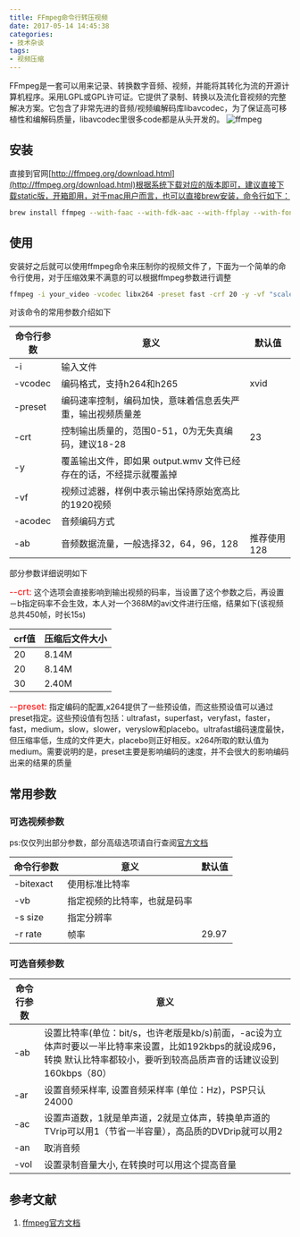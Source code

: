 ```yaml
---
title: FFmpeg命令行转压视频
date: 2017-05-14 14:45:38
categories:
- 技术杂谈
tags:
- 视频压缩
---
```

FFmpeg是一套可以用来记录、转换数字音频、视频，并能将其转化为流的开源计算机程序。采用LGPL或GPL许可证。它提供了录制、转换以及流化音视频的完整解决方案。它包含了非常先进的音频/视频编解码库libavcodec，为了保证高可移植性和编解码质量，libavcodec里很多code都是从头开发的。
![ffmpeg](http://wx2.sinaimg.cn/mw690/78d85414ly1fkhvok89i4j20m806wwif.jpg)
<!-- more -->
## 安装
直接到官网[http://ffmpeg.org/download.html](http://ffmpeg.org/download.html)根据系统下载对应的版本即可，建议直接下载static版，开箱即用，对于mac用户而言，也可以直接brew安装，命令行如下：

```bash
brew install ffmpeg --with-faac --with-fdk-aac --with-ffplay --with-fontconfig --with-freetype --with-libass --with-libbluray --with-libcaca --with-libsoxr --with-libquvi --with-frei0r --with-libvidstab --with-libvorbis --with-libvpx --with-opencore-amr --with-openjpeg --with-openssl --with-opus --with-rtmpdump --with-schroedinger --with-speex --with-theroa --with-tools --with-x265
```

## 使用
安装好之后就可以使用ffmpeg命令来压制你的视频文件了，下面为一个简单的命令行使用，对于压缩效果不满意的可以根据ffmpeg参数进行调整

```bash
ffmpeg -i your_video -vcodec libx264 -preset fast -crf 20 -y -vf "scale=1920:-1" -acodec libmp3lame -ab 128k your_output
```

对该命令的常用参数介绍如下

| 命令行参数 | 意义 | 默认值 |
|--------|---------|-------|
| -i | 输入文件 | |
| -vcodec | 编码格式，支持h264和h265 | xvid |
| -preset | 编码速率控制，编码加快，意味着信息丢失严重，输出视频质量差 | |
| -crt    | 控制输出质量的，范围0-51，0为无失真编码，建议18-28  | 23|
| -y    | 覆盖输出文件，即如果 output.wmv 文件已经存在的话，不经提示就覆盖掉  | |
| -vf    | 视频过滤器，样例中表示输出保持原始宽高比的1920视频  |  |
| -acodec | 音频编码方式 |  |
| -ab| 音频数据流量，一般选择32，64，96，128 | 推荐使用128 |

部分参数详细说明如下

<font color=red size=3>--crt:</font> 这个选项会直接影响到输出视频的码率，当设置了这个参数之后，再设置－b指定码率不会生效，本人对一个368M的avi文件进行压缩，结果如下(该视频总共450帧，时长15s)

| crf值 | 压缩后文件大小 | 
|--------|---------|
| 20 | 8.14M | 
| 20 | 8.14M | 
| 30 | 2.40M | 


<font color=red size=3>--preset:</font> 指定编码的配置,x264提供了一些预设值，而这些预设值可以通过preset指定。这些预设值有包括：ultrafast，superfast，veryfast，faster，fast，medium，slow，slower，veryslow和placebo。ultrafast编码速度最快，但压缩率低，生成的文件更大，placebo则正好相反。x264所取的默认值为medium。需要说明的是，preset主要是影响编码的速度，并不会很大的影响编码出来的结果的质量

## 常用参数

### 可选视频参数
ps:仅仅列出部分参数，部分高级选项请自行查阅[官方文档](http://ffmpeg.org/ffmpeg.html#Options)

| 命令行参数 | 意义 | 默认值 |
|--------|---------|-------|
| -bitexact | 使用标准比特率 | |
| -vb | 指定视频的比特率，也就是码率 | |
| -s size | 指定分辨率 |  |
| -r rate | 帧率 | 29.97 |


### 可选音频参数
| 命令行参数 | 意义 | 
|--------|---------|
| -ab| 设置比特率(单位：bit/s，也许老版是kb/s)前面，-ac设为立体声时要以一半比特率来设置，比如192kbps的就设成96，转换 默认比特率都较小，要听到较高品质声音的话建议设到160kbps（80） | 
| -ar | 设置音频采样率, 设置音频采样率 (单位：Hz)，PSP只认24000 | 
| -ac | 设置声道数，1就是单声道，2就是立体声，转换单声道的TVrip可以用1（节省一半容量），高品质的DVDrip就可以用2 |  
| -an | 取消音频 |  
| -vol | 设置录制音量大小, 在转换时可以用这个提高音量 | 


## 参考文献
1. [ffmpeg官方文档](http://ffmpeg.org/ffmpeg.html#Options)








